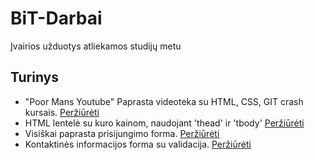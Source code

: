 # BiT-Darbai
Įvairios užduotys atliekamos studijų metu

## Turinys
-   "Poor Mans Youtube" Paprasta videoteka su HTML, CSS, GIT crash kursais. [Peržiūrėti](./poor-mans-youtube/)
-   HTML lentelė su kuro kainom, naudojant 'thead' ir 'tbody' [Peržiūrėti](./HTML_Table/)
-   Visiškai paprasta prisijungimo forma. [Peržiūrėti](./Simple_Login/)
-   Kontaktinės informacijos forma su validacija. [Peržiūrėti](./Kontaktine_Informacija/)
